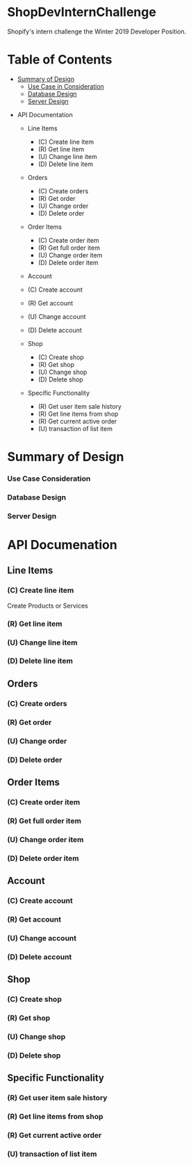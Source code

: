 # ShopDevInternChallenge
Shopify's intern challenge the Winter 2019 Developer Position.

# Table of Contents
- [Summary of Design](#summary-of-design)
  + [Use Case in Consideration](#use-case-consideration)
  + [Database Design](#database-design)
  + [Server Design](#server-design)
 
* API Documentation
  * Line Items
    * (C) Create line item
    * (R) Get line item
    * (U) Change line item
    * (D) Delete line item

  * Orders
    * (C) Create orders
    * (R) Get order
    * (U) Change order
    * (D) Delete order

  * Order Items
    * (C) Create order item
    * (R) Get full order item
    * (U) Change order item
    * (D) Delete order item

  * Account
   * (C) Create account
   * (R) Get account
   * (U) Change account
   * (D) Delete account

  * Shop
    * (C) Create shop
    * (R) Get shop
    * (U) Change shop
    * (D) Delete shop

  * Specific Functionality
    * (R) Get user item sale history 
    * (R) Get line items from shop
    * (R) Get current active order
    * (U) transaction of list item

# Summary of Design
### Use Case Consideration
### Database Design
### Server Design


# API Documenation
## Line Items
### (C) Create line item
Create Products or Services

### (R) Get line item
### (U) Change line item
### (D) Delete line item

## Orders
### (C) Create orders
### (R) Get order
### (U) Change order
### (D) Delete order

## Order Items
### (C) Create order item
### (R) Get full order item
### (U) Change order item
### (D) Delete order item

## Account
### (C) Create account
### (R) Get account
### (U) Change account
### (D) Delete account

## Shop
### (C) Create shop
### (R) Get shop
### (U) Change shop
### (D) Delete shop

## Specific Functionality
### (R) Get user item sale history 
### (R) Get line items from shop
### (R) Get current active order
### (U) transaction of list item
